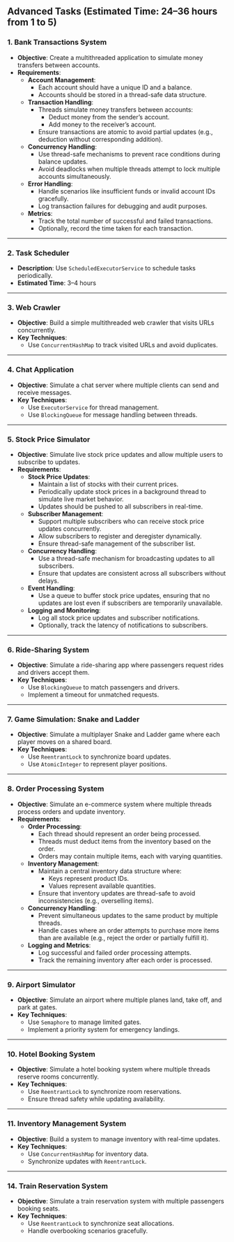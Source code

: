 ## **Advanced Tasks** (Estimated Time: 24–36 hours from 1 to 5)

### 1. Bank Transactions System
- **Objective**: Create a multithreaded application to simulate money transfers between accounts.
- **Requirements**:
  - **Account Management**:
    - Each account should have a unique ID and a balance.
    - Accounts should be stored in a thread-safe data structure.
  - **Transaction Handling**:
    - Threads simulate money transfers between accounts:
      - Deduct money from the sender’s account.
      - Add money to the receiver’s account.
    - Ensure transactions are atomic to avoid partial updates (e.g., deduction without corresponding addition).
  - **Concurrency Handling**:
    - Use thread-safe mechanisms to prevent race conditions during balance updates.
    - Avoid deadlocks when multiple threads attempt to lock multiple accounts simultaneously.
  - **Error Handling**:
    - Handle scenarios like insufficient funds or invalid account IDs gracefully.
    - Log transaction failures for debugging and audit purposes.
  - **Metrics**:
    - Track the total number of successful and failed transactions.
    - Optionally, record the time taken for each transaction.

---

### 2. **Task Scheduler**
- **Description**: Use `ScheduledExecutorService` to schedule tasks periodically.
- **Estimated Time**: 3–4 hours

---

### 3. Web Crawler
- **Objective**: Build a simple multithreaded web crawler that visits URLs concurrently.
- **Key Techniques**:
   - Use `ConcurrentHashMap` to track visited URLs and avoid duplicates.

---

### 4. Chat Application
- **Objective**: Simulate a chat server where multiple clients can send and receive messages.
- **Key Techniques**:
   - Use `ExecutorService` for thread management.
   - Use `BlockingQueue` for message handling between threads.

---

### 5. Stock Price Simulator
- **Objective**: Simulate live stock price updates and allow multiple users to subscribe to updates.
- **Requirements**:
  - **Stock Price Updates**:
    - Maintain a list of stocks with their current prices.
    - Periodically update stock prices in a background thread to simulate live market behavior.
    - Updates should be pushed to all subscribers in real-time.
  - **Subscriber Management**:
    - Support multiple subscribers who can receive stock price updates concurrently.
    - Allow subscribers to register and deregister dynamically.
    - Ensure thread-safe management of the subscriber list.
  - **Concurrency Handling**:
    - Use a thread-safe mechanism for broadcasting updates to all subscribers.
    - Ensure that updates are consistent across all subscribers without delays.
  - **Event Handling**:
    - Use a queue to buffer stock price updates, ensuring that no updates are lost even if subscribers are temporarily unavailable.
  - **Logging and Monitoring**:
    - Log all stock price updates and subscriber notifications.
    - Optionally, track the latency of notifications to subscribers.

---

### 6. Ride-Sharing System
- **Objective**: Simulate a ride-sharing app where passengers request rides and drivers accept them.
- **Key Techniques**:
   - Use `BlockingQueue` to match passengers and drivers.
   - Implement a timeout for unmatched requests.

---

### 7. Game Simulation: Snake and Ladder
- **Objective**: Simulate a multiplayer Snake and Ladder game where each player moves on a shared board.
- **Key Techniques**:
   - Use `ReentrantLock` to synchronize board updates.
   - Use `AtomicInteger` to represent player positions.

---

### 8. Order Processing System
- **Objective**: Simulate an e-commerce system where multiple threads process orders and update inventory.
- **Requirements**:
  - **Order Processing**:
    - Each thread should represent an order being processed.
    - Threads must deduct items from the inventory based on the order.
    - Orders may contain multiple items, each with varying quantities.
  - **Inventory Management**:
    - Maintain a central inventory data structure where:
      - Keys represent product IDs.
      - Values represent available quantities.
    - Ensure that inventory updates are thread-safe to avoid inconsistencies (e.g., overselling items).
  - **Concurrency Handling**:
    - Prevent simultaneous updates to the same product by multiple threads.
    - Handle cases where an order attempts to purchase more items than are available (e.g., reject the order or partially fulfill it).
  - **Logging and Metrics**:
    - Log successful and failed order processing attempts.
    - Track the remaining inventory after each order is processed.

---

### 9. Airport Simulator
- **Objective**: Simulate an airport where multiple planes land, take off, and park at gates.
- **Key Techniques**:
   - Use `Semaphore` to manage limited gates.
   - Implement a priority system for emergency landings.

---

### 10. Hotel Booking System
- **Objective**: Simulate a hotel booking system where multiple threads reserve rooms concurrently.
- **Key Techniques**:
   - Use `ReentrantLock` to synchronize room reservations.
   - Ensure thread safety while updating availability.

---

### 11. Inventory Management System
- **Objective**: Build a system to manage inventory with real-time updates.
- **Key Techniques**:
   - Use `ConcurrentHashMap` for inventory data.
   - Synchronize updates with `ReentrantLock`.

---

### 14. Train Reservation System
- **Objective**: Simulate a train reservation system with multiple passengers booking seats.
- **Key Techniques**:
   - Use `ReentrantLock` to synchronize seat allocations.
   - Handle overbooking scenarios gracefully.

